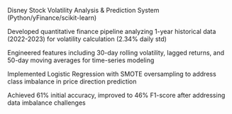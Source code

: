 Disney Stock Volatility Analysis & Prediction System (Python/yFinance/scikit-learn)

Developed quantitative finance pipeline analyzing 1-year historical data (2022-2023) for volatility calculation (2.34% daily std)

Engineered features including 30-day rolling volatility, lagged returns, and 50-day moving averages for time-series modeling

Implemented Logistic Regression with SMOTE oversampling to address class imbalance in price direction prediction

Achieved 61% initial accuracy, improved to 46% F1-score after addressing data imbalance challenges
